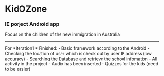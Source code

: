 # KidOZone
<h3>IE porject Android app</h3>

Focus on the children of the new immigration in Australia 

---

For *Iteration1 *
Finished:
    - Basic framework according to the Android 
				- Checking the location of user which is check out by user IP address (low accuracy)
				- Searching the Database and retrieve the school infomation
				- All activity in the project
				- Audio has been inserted
				-	Quizzes for the kids (need to be easier)
